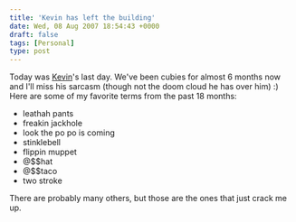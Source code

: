 ```yaml
---
title: 'Kevin has left the building'
date: Wed, 08 Aug 2007 18:54:43 +0000
draft: false
tags: [Personal]
type: post
---
```


Today was [Kevin](http://weblog.hypotheticalabs.com/)'s last day. We've been cubies for almost 6 months now and I'll miss his sarcasm (though not the doom cloud he has over him) :)  Here are some of my favorite terms from the past 18 months:

*   leathah pants
*   freakin jackhole
*   look the po po is coming
*   stinklebell
*   flippin muppet
*   @$$hat
*   @$$taco
*   two stroke

There are probably many others, but those are the ones that just crack me up.